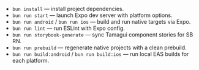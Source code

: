 - `bun install` — install project dependencies.
- `bun run start` — launch Expo dev server with platform options.
- `bun run android` / `bun run ios` — build and run native targets via Expo.
- `bun run lint` — run ESLint with Expo config.
- `bun run storybook-generate` — sync Tamagui component stories for SB RN.
- `bun run prebuild` — regenerate native projects with a clean prebuild.
- `bun run build:android` / `bun run build:ios` — run local EAS builds for each platform.
